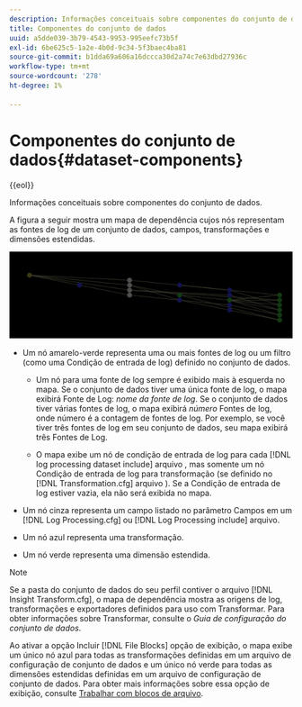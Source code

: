 ```yaml
---
description: Informações conceituais sobre componentes do conjunto de dados.
title: Componentes do conjunto de dados
uuid: a5dde039-3b79-4543-9953-995eefc73b5f
exl-id: 6be625c5-1a2e-4b0d-9c34-5f3baec4ba81
source-git-commit: b1dda69a606a16dccca30d2a74c7e63dbd27936c
workflow-type: tm+mt
source-wordcount: '278'
ht-degree: 1%

---
```


# Componentes do conjunto de dados{#dataset-components}

{{eol}}

Informações conceituais sobre componentes do conjunto de dados.

A figura a seguir mostra um mapa de dependência cujos nós representam as fontes de log de um conjunto de dados, campos, transformações e dimensões estendidas.

![](assets/vis_DependencyMap.png)

* Um nó amarelo-verde representa uma ou mais fontes de log ou um filtro (como uma Condição de entrada de log) definido no conjunto de dados.

   * Um nó para uma fonte de log sempre é exibido mais à esquerda no mapa. Se o conjunto de dados tiver uma única fonte de log, o mapa exibirá Fonte de Log: *nome da fonte de log*. Se o conjunto de dados tiver várias fontes de log, o mapa exibirá *número* Fontes de log, onde número é a contagem de fontes de log. Por exemplo, se você tiver três fontes de log em seu conjunto de dados, seu mapa exibirá três Fontes de Log.

   * O mapa exibe um nó de condição de entrada de log para cada [!DNL log processing dataset include] arquivo , mas somente um nó Condição de entrada de log para transformação (se definido no [!DNL Transformation.cfg] arquivo ). Se a Condição de entrada de log estiver vazia, ela não será exibida no mapa.

* Um nó cinza representa um campo listado no parâmetro Campos em um [!DNL Log Processing.cfg] ou [!DNL Log Processing include] arquivo.

* Um nó azul representa uma transformação.
* Um nó verde representa uma dimensão estendida.

>[!NOTE]
>
>Se a pasta do conjunto de dados do seu perfil contiver o arquivo [!DNL Insight Transform.cfg], o mapa de dependência mostra as origens de log, transformações e exportadores definidos para uso com Transformar. Para obter informações sobre Transformar, consulte o *Guia de configuração do conjunto de dados*.

Ao ativar a opção Incluir [!DNL File Blocks] opção de exibição, o mapa exibe um único nó azul para todas as transformações definidas em um arquivo de configuração de conjunto de dados e um único nó verde para todas as dimensões estendidas definidas em um arquivo de configuração de conjunto de dados. Para obter mais informações sobre essa opção de exibição, consulte [Trabalhar com blocos de arquivo](../../../../../home/c-get-started/c-admin-intrf/c-dataset-mgrs/c-dep-maps/c-wkg-file-blocks.md#concept-3652bbabfbd34449a5f842d8aa598efc).
